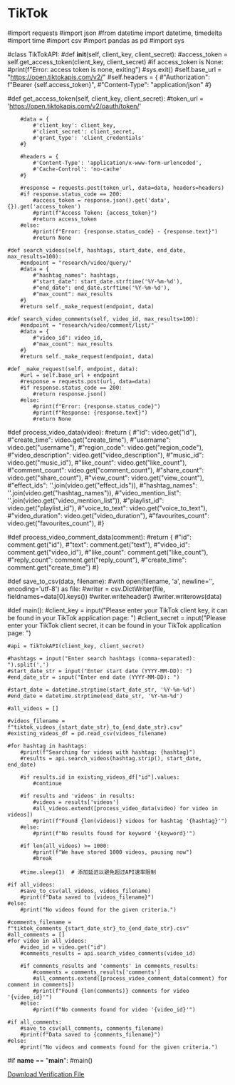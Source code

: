 # TikTok
#import requests
#import json
#from datetime import datetime, timedelta
#import time
#import csv
#import pandas as pd
#import sys

#class TikTokAPI:
    #def __init__(self, client_key, client_secret):
        #access_token = self.get_access_token(client_key, client_secret)
        #if access_token is None:
            #print(f"Error: access token is none, exiting")
            #sys.exit()
        #self.base_url = "https://open.tiktokapis.com/v2/"
        #self.headers = {
            #"Authorization": f"Bearer {self.access_token}",
            #"Content-Type": "application/json"
  #}

   #def get_access_token(self, client_key, client_secret):
        #token_url = 'https://open.tiktokapis.com/v2/oauth/token/'

        #data = {
            #'client_key': client_key,
            #'client_secret': client_secret,
            #'grant_type': 'client_credentials'
        #}

        #headers = {
            #'Content-Type': 'application/x-www-form-urlencoded',
            #'Cache-Control': 'no-cache'
        #}

        #response = requests.post(token_url, data=data, headers=headers)
        #if response.status_code == 200:
            #access_token = response.json().get('data', {}).get('access_token')
            #print(f"Access Token: {access_token}")
            #return access_token
        #else:
            #print(f"Error: {response.status_code} - {response.text}")
            #return None

    #def search_videos(self, hashtags, start_date, end_date, max_results=100):
        #endpoint = "research/video/query/"
        #data = {
            #"hashtag_names": hashtags,
            #"start_date": start_date.strftime('%Y-%m-%d'),
            #"end_date": end_date.strftime('%Y-%m-%d'),
            #"max_count": max_results
        #}
        #return self._make_request(endpoint, data)

    #def search_video_comments(self, video_id, max_results=100):
        #endpoint = "research/video/comment/list/"
        #data = {
            #"video_id": video_id,
            #"max_count": max_results
        #}
        #return self._make_request(endpoint, data)

    #def _make_request(self, endpoint, data):
        #url = self.base_url + endpoint
        #response = requests.post(url, data=data)
        #if response.status_code == 200:
            #return response.json()
        #else:
            #print(f"Error: {response.status_code}")
            #print(f"Response: {response.text}")
            #return None

#def process_video_data(video):
    #return {
        #"id": video.get("id"),
        #"create_time": video.get("create_time"),
        #"username": video.get("username"),
        #"region_code": video.get("region_code"),
        #"video_description": video.get("video_description"),
        #"music_id": video.get("music_id"),
        #"like_count": video.get("like_count"),
        #"comment_count": video.get("comment_count"),
        #"share_count": video.get("share_count"),
        #"view_count": video.get("view_count"),
        #"effect_ids": ''.join(video.get("effect_ids")),
        #"hashtag_names": ''.join(video.get("hashtag_names")),
        #"video_mention_list": ''.join(video.get("video_mention_list")),
        #"playlist_id": video.get("playlist_id"),
        #"voice_to_text": video.get("voice_to_text"),
        #"video_duration": video.get("video_duration"),
        #"favourites_count": video.get("favourites_count"),
    #}

#def process_video_comment_data(comment):
    #return {
        #"id": comment.get("id"),
        #"text": comment.get("text"),
        #"video_id": comment.get("video_id"),
        #"like_count": comment.get("like_count"),
        #"reply_count": comment.get("reply_count"),
        #"create_time": comment.get("create_time")
    #}

#def save_to_csv(data, filename):
    #with open(filename, 'a', newline='', encoding='utf-8') as file:
        #writer = csv.DictWriter(file, fieldnames=data[0].keys())
        #writer.writeheader()
        #writer.writerows(data)

#def main():
    #client_key = input("Please enter your TikTok client key, it can be found in your TikTok application page: ")
    #client_secret = input("Please enter your TikTok client secret, it can be found in your TikTok application page: ")

    #api = TikTokAPI(client_key, client_secret)

    #hashtags = input("Enter search hashtags (comma-separated): ").split(',')
    #start_date_str = input("Enter start date (YYYY-MM-DD): ")
    #end_date_str = input("Enter end date (YYYY-MM-DD): ")
    
    #start_date = datetime.strptime(start_date_str, '%Y-%m-%d')
    #end_date = datetime.strptime(end_date_str, '%Y-%m-%d')

    #all_videos = []

    #videos_filename = f"tiktok_videos_{start_date_str}_to_{end_date_str}.csv"
    #existing_videos_df = pd.read_csv(videos_filename)

    #for hashtag in hashtags:
        #print(f"Searching for videos with hashtag: {hashtag}")
        #results = api.search_videos(hashtag.strip(), start_date, end_date)

        #if results.id in existing_videos_df["id"].values:
            #continue
        
        #if results and 'videos' in results:
            #videos = results['videos']
            #all_videos.extend([process_video_data(video) for video in videos])
            #print(f"Found {len(videos)} videos for hashtag '{hashtag}'")
        #else:
            #print(f"No results found for keyword '{keyword}'")

        #if len(all_videos) >= 1000:
            #print(f"We have stored 1000 videos, pausing now")
            #break

        #time.sleep(1)  # 添加延迟以避免超过API速率限制

    #if all_videos:
        #save_to_csv(all_videos, videos_filename)
        #print(f"Data saved to {videos_filename}")
    #else:
        #print("No videos found for the given criteria.")

    #comments_filename = f"tiktok_comments_{start_date_str}_to_{end_date_str}.csv"
    #all_comments = []
    #for video in all_videos:
        #video_id = video.get("id")
        #comments_results = api.search_video_comments(video_id)

        #if comments_results and 'comments' in comments_results:
            #comments = comments_results['comments']
            #all_comments.extend([process_video_comment_data(comment) for comment in comments])
            #print(f"Found {len(comments)} comments for video '{video_id}'")
        #else:
            #print(f"No comments found for video '{video_id}'")

    #if all_comments:
        #save_to_csv(all_comments, comments_filename)
        #print(f"Data saved to {comments_filename}")
    #else:
        #print("No videos and comments found for the given criteria.")

#if __name__ == "__main__":
    #main()



[Download Verification File](tiktokqtv8IpXVak6nUwfiBaoJQTqsNnCMys1b.txt)
